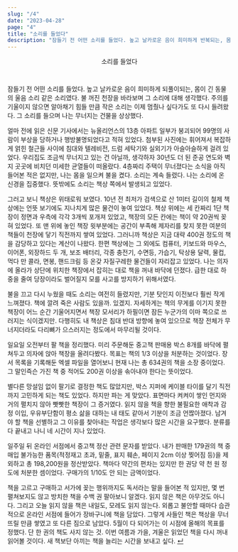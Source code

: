 ```yaml
---
slug: "/4"
date: "2023-04-28"
page: "4"
title: "소리를 들었다"
description: "잠들기 전 어떤 소리를 들었다. 높고 날카로운 음이 희미하게 반복되는, 몸이 긴 동물의 울음 소리 같은 소리였다."
---
```


<div style="text-align: center;">
    <div class="post-line" style="display: inline-block; line-height:160%">
    소리를 들었다
    </div>
</div>

#

잠들기 전 어떤 소리를 들었다. 높고 날카로운 음이 희미하게 되풀이되는, 몸이 긴 동물의 울음 소리 같은 소리였다. 불 꺼진 천장을 바라보며 그 소리에 대해 생각했다. 주의를 기울이지 않으면 알아채기 힘들 만큼 작은 소리는 이제 멈췄나 싶다가도 또 다시 들려왔다. 그 소리를 들으며 나는 무너지는 건물을 상상했다.

얼마 전에 읽은 신문 기사에서는 뉴올리언스의 13층 아파트 일부가 붕괴되어 99명의 사람이 부상을 당하거나 행방불명되었다고 적혀 있었다. 첨부된 사진에는 휘어져서 복잡하게 얽힌 철근들 사이에 침대와 텔레비전, 드럼 세탁기와 실외기가 아슬아슬하게 걸려 있었다. 우리집도 조금씩 무너지고 있는 건 아닐까, 생각하자 30년도 더 된 준공 연도와 벽지 곳곳에 비치던 미세한 균열들이 떠올랐다. 4층짜리 주택이 무너졌다는 소식을 아직 들어본 적은 없지만, 나는 몸을 일으켜 불을 켰다. 소리는 계속 들렸다. 나는 소리에 온 신경을 집중했다. 뜻밖에도 소리는 책상 쪽에서 발생되고 있었다.

그러고 보니 책상은 위태로워 보였다. 10년 전 최저가 검색으로 산 1미터 길이의 철제 책상에는 언뜻 보기에도 지나치게 많은 물건이 놓여 있었다. 책상 위에는 세 칸짜리 1단 책장이 정면과 우측에 각각 3개씩 포개져 있었고, 책장의 모든 칸에는 책이 약 20권씩 꽂혀 있었다. 또 맨 위에 놓인 책장 윗부분에는 공간이 부족해 제자리를 찾지 못한 여분의 책들이 천장에 닿기 직전까지 쌓여 있었다. 그러니까 책상은 지금 대략 400권 정도의 책을 감당하고 있다는 계산이 나왔다. 한편 책상에는 그 외에도 컴퓨터, 키보드와 마우스, 이어폰, 외장하드 두 개, 보조 배터리, 각종 충전기, 수면등, 가습기, 탁상용 달력, 물컵, 먹다 만 콜라, 면봉, 핸드크림 등 온갖 자질구레한 물건들이 자리잡고 있었다. 나는 의자에 올라가 상단에 위치한 책장에서 잡히는 대로 책을 꺼내 바닥에 던졌다. 급한 대로 하중을 줄여 당장이라도 벌어질지 모를 사고를 방지하기 위해서였다.

불을 끄고 다시 누웠을 때도 소리는 여전히 들렸지만, 기분 탓인지 이전보다 훨씬 작게 느껴졌다. 책에 깔려 죽은 사람도 있을까. 있겠지. 자세하게는 책의 무게를 이기지 못한 책장이 어느 순간 기울어지면서 책장 모서리가 하필이면 잠든 누군가의 이마 쪽으로 쓰러지는 식이겠지만. 다행히도 내 책상은 침대 반대 방향에 놓여 있으므로 책장 전체가 무너지더라도 다리뼈가 으스러지는 정도에서 마무리될 것이다.

일요일 오전부터 팔 책을 정리했다. 미리 주문해둔 중고책 판매용 박스 8개를 바닥에 펼쳐두고 의자에 앉아 책장을 올려다봤다. 목표는 책의 1/3 이상을 처분하는 것이었다. 장서 목록을 기록해둔 엑셀 파일을 열어보니 현재 나는 총 634권의 책을 소장 중이었다. 그 말인즉슨 가진 책 중 적어도 200권 이상을 솎아내야 한다는 뜻이었다.

별다른 망설임 없이 팔기로 결정한 책도 많았지만, 박스 지퍼에 케이블 타이를 달기 직전까지 고민하게 되는 책도 있었다. 하지만 파는 게 맞았다. 표면마다 켜켜이 쌓인 먼지와 거의 펼치지 않아 빳빳한 책장이 그 증거였다. 읽지 않을 책을 향한 불필요한 애착과 감정 이입, 우유부단함이 평소 삶을 대하는 내 태도 같아서 기분이 조금 언짢아졌다. 남겨야 할 책을 선별하고 그 이유를 찾아내는 작업은 생각보다 많은 시간을 요구했다. 분류를 다 끝내고 나니 네 시간이 지나 있었다.

일주일 뒤 온라인 서점에서 중고책 정산 관련 문자를 받았다. 내가 판매한 179권의 책 중 매입 불가능한 품목(적정재고 초과, 밑줄, 표지 훼손, 페이지 2cm 이상 찢어짐 등)을 제외하고 총 198,200원을 정산받았다. 책마다 약간의 편차는 있지만 한 권당 약 천 원 정도에 처분한 셈이었다. 구매가의 1/10도 안 되는 금액이었다.

책을 고르고 구매하고 서가에 꽂는 행위까지도 독서라는 말을 들어본 적 있지만, 몇 번 펼쳐보지도 않고 방치한 책을 수백 권 팔아보니 알겠다. 읽지 않은 책은 아무것도 아니다. 그리고 오늘 읽지 않을 책은 내일도, 모레도 읽지 않는다. 외롭고 불안할 때마다 습관적으로 온라인 서점에 들어가 장바구니에 책을 담았다. 그렇게 사들인 책은 책상을 무너뜨릴 만큼 쌓였고 또 다른 짐으로 남았다. 5월이 다 되어가는 이 시점에 올해의 목표를 정했다. 단 한 권의 책도 사지 않는 것. 이번 여름과 가을, 겨울은 읽었던 책을 다시 꺼내 읽어볼 것이다. 새 책보단 아끼는 책을 늘리는 시간을 보내고 싶다. <a href="/">↵</a>
